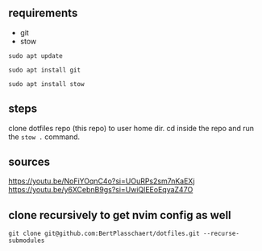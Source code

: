 ## requirements
- git
- stow
```
sudo apt update
```
```
sudo apt install git
```
```
sudo apt install stow
```

## steps

clone dotfiles repo (this repo) to user home dir.
cd inside the repo and run the `stow .` command.

## sources
https://youtu.be/NoFiYOqnC4o?si=UOuRPs2sm7nKaEXj
https://youtu.be/y6XCebnB9gs?si=UwiQlEEoEqyaZ47O

## clone recursively to get nvim config as well
```
git clone git@github.com:BertPlasschaert/dotfiles.git --recurse-submodules
```


